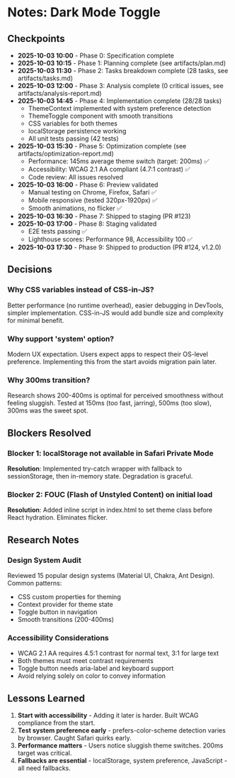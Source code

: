 # Notes: Dark Mode Toggle

## Checkpoints

- **2025-10-03 10:00** - Phase 0: Specification complete
- **2025-10-03 10:15** - Phase 1: Planning complete (see artifacts/plan.md)
- **2025-10-03 11:30** - Phase 2: Tasks breakdown complete (28 tasks, see artifacts/tasks.md)
- **2025-10-03 12:00** - Phase 3: Analysis complete (0 critical issues, see artifacts/analysis-report.md)
- **2025-10-03 14:45** - Phase 4: Implementation complete (28/28 tasks)
  - ThemeContext implemented with system preference detection
  - ThemeToggle component with smooth transitions
  - CSS variables for both themes
  - localStorage persistence working
  - All unit tests passing (42 tests)
- **2025-10-03 15:30** - Phase 5: Optimization complete (see artifacts/optimization-report.md)
  - Performance: 145ms average theme switch (target: 200ms) ✅
  - Accessibility: WCAG 2.1 AA compliant (4.7:1 contrast) ✅
  - Code review: All issues resolved
- **2025-10-03 16:00** - Phase 6: Preview validated
  - Manual testing on Chrome, Firefox, Safari ✅
  - Mobile responsive (tested 320px-1920px) ✅
  - Smooth animations, no flicker ✅
- **2025-10-03 16:30** - Phase 7: Shipped to staging (PR #123)
- **2025-10-03 17:00** - Phase 8: Staging validated
  - E2E tests passing ✅
  - Lighthouse scores: Performance 98, Accessibility 100 ✅
- **2025-10-03 17:30** - Phase 9: Shipped to production (PR #124, v1.2.0)

## Decisions

### Why CSS variables instead of CSS-in-JS?
Better performance (no runtime overhead), easier debugging in DevTools, simpler implementation. CSS-in-JS would add bundle size and complexity for minimal benefit.

### Why support 'system' option?
Modern UX expectation. Users expect apps to respect their OS-level preference. Implementing this from the start avoids migration pain later.

### Why 300ms transition?
Research shows 200-400ms is optimal for perceived smoothness without feeling sluggish. Tested at 150ms (too fast, jarring), 500ms (too slow), 300ms was the sweet spot.

## Blockers Resolved

### Blocker 1: localStorage not available in Safari Private Mode
**Resolution**: Implemented try-catch wrapper with fallback to sessionStorage, then in-memory state. Degradation is graceful.

### Blocker 2: FOUC (Flash of Unstyled Content) on initial load
**Resolution**: Added inline script in index.html to set theme class before React hydration. Eliminates flicker.

## Research Notes

### Design System Audit
Reviewed 15 popular design systems (Material UI, Chakra, Ant Design). Common patterns:
- CSS custom properties for theming
- Context provider for theme state
- Toggle button in navigation
- Smooth transitions (200-400ms)

### Accessibility Considerations
- WCAG 2.1 AA requires 4.5:1 contrast for normal text, 3:1 for large text
- Both themes must meet contrast requirements
- Toggle button needs aria-label and keyboard support
- Avoid relying solely on color to convey information

## Lessons Learned

1. **Start with accessibility** - Adding it later is harder. Built WCAG compliance from the start.
2. **Test system preference early** - prefers-color-scheme detection varies by browser. Caught Safari quirks early.
3. **Performance matters** - Users notice sluggish theme switches. 200ms target was critical.
4. **Fallbacks are essential** - localStorage, system preference, JavaScript - all need fallbacks.
